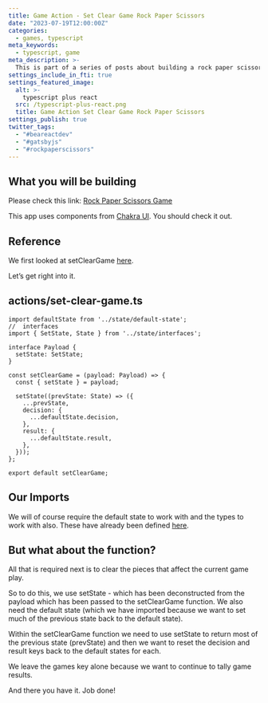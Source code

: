 ```yaml
---
title: Game Action - Set Clear Game Rock Paper Scissors
date: "2023-07-19T12:00:00Z"
categories:
  - games, typescript
meta_keywords:
  - typescript, game
meta_description: >-
  This is part of a series of posts about building a rock paper scissors game in gatsbyjs.
settings_include_in_fti: true
settings_featured_image:
  alt: >-
    typescript plus react
  src: /typescript-plus-react.png
  title: Game Action Set Clear Game Rock Paper Scissors
settings_publish: true
twitter_tags:
  - "#beareactdev"
  - "#gatsbyjs"
  - "#rockpaperscissors"
---
```


## What you will be building

Please check this link: <a href="https://beareact.dev/games/rock-paper-scissors/" target="_blank">Rock Paper Scissors Game</a>

This app uses components from <a href="https://chakra-ui.com/" rel="noopener" target="_blank">Chakra UI</a>. You should check it out.

## Reference

We first looked at setClearGame <a href="https://beareact.dev/game-view-controlsresets-rock-paper-scissors/">here</a>.

Let’s get right into it.

## actions/set-clear-game.ts

```language-typescript
import defaultState from '../state/default-state';
//  interfaces
import { SetState, State } from '../state/interfaces';

interface Payload {
  setState: SetState;
}

const setClearGame = (payload: Payload) => {
  const { setState } = payload;

  setState((prevState: State) => ({
    ...prevState,
    decision: {
      ...defaultState.decision,
    },
    result: {
      ...defaultState.result,
    },
  }));
};

export default setClearGame;
```

## Our Imports

We will of course require the default state to work with and the types to work with also. These have already been defined <a href="https://beareact.dev/game-state-rock-paper-scissors/">here</a>.

## But what about the function?

All that is required next is to clear the pieces that affect the current game play.

So to do this, we use setState - which has been deconstructed from the payload which has been passed to the setClearGame function. We also need the default state (which we have imported because we want to set much of the previous state back to the default state).

Within the setClearGame function we need to use setState to return most of the previous state (prevState) and then we want to reset the decision and result keys back to the default states for each.

We leave the games key alone because we want to continue to tally game results.

And there you have it. Job done!
